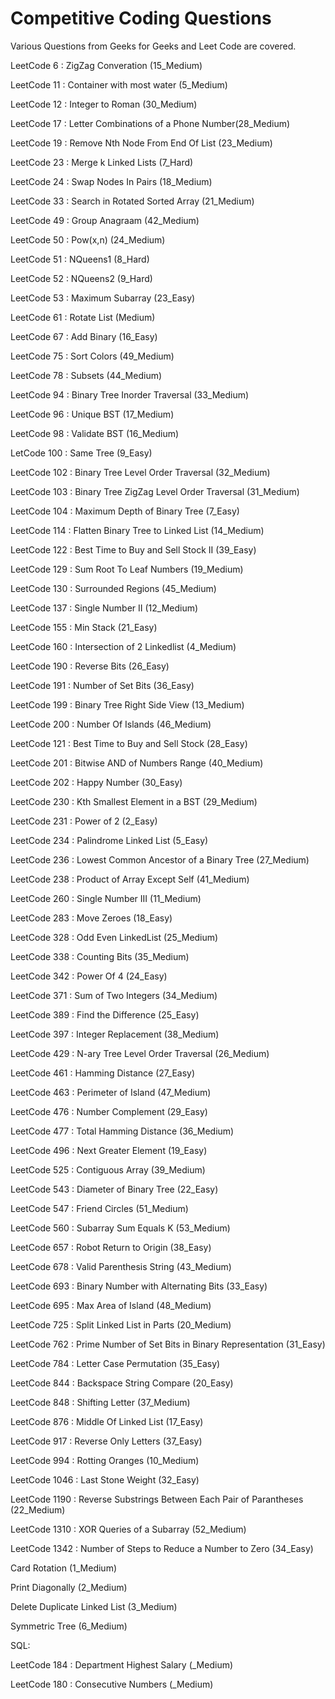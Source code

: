 # Competitive Coding Questions
Various Questions from Geeks for Geeks and Leet Code are covered.

LeetCode 6 : ZigZag Converation (15_Medium)

LeetCode 11 : Container with most water (5_Medium)

LeetCode 12 : Integer to Roman (30_Medium)

LeetCode 17 : Letter Combinations of a Phone Number(28_Medium)

LeetCode 19 : Remove Nth Node From End Of List (23_Medium)

LeetCode 23 : Merge k Linked Lists (7_Hard)

LeetCode 24 : Swap Nodes In Pairs (18_Medium)

LeetCode 33 : Search in Rotated Sorted Array (21_Medium)

LeetCode 49 : Group Anagraam (42_Medium)

LeetCode 50 : Pow(x,n) (24_Medium)

LeetCode 51 : NQueens1 (8_Hard)

LeetCode 52 : NQueens2 (9_Hard)

LeetCode 53 : Maximum Subarray (23_Easy)

LeetCode 61 : Rotate List (Medium)

LeetCode 67 : Add Binary (16_Easy)

LeetCode 75 : Sort Colors (49_Medium)

LeetCode 78 : Subsets (44_Medium)

LeetCode 94 : Binary Tree Inorder Traversal (33_Medium)

LeetCode 96 : Unique BST (17_Medium)

LeetCode 98 : Validate BST (16_Medium)

LetCode 100 : Same Tree (9_Easy)

LeetCode 102 : Binary Tree Level Order Traversal (32_Medium)

LeetCode 103 : Binary Tree ZigZag Level Order Traversal (31_Medium)

LeetCode 104 : Maximum Depth of Binary Tree (7_Easy)

LeetCode 114 : Flatten Binary Tree to Linked List (14_Medium)

LeetCode 122 : Best Time to Buy and Sell Stock II (39_Easy)

LeetCode 129 : Sum Root To Leaf Numbers (19_Medium)

LeetCode 130 : Surrounded Regions (45_Medium)

LeetCode 137 : Single Number II (12_Medium)

LeetCode 155 : Min Stack (21_Easy)

LeetCode 160 : Intersection of 2 Linkedlist (4_Medium)

LeetCode 190 : Reverse Bits (26_Easy)

LeetCode 191 : Number of Set Bits (36_Easy)

LeetCode 199 : Binary Tree Right Side View (13_Medium)

LeetCode 200 : Number Of Islands (46_Medium)

LeetCode 121 : Best Time to Buy and Sell Stock (28_Easy)

LeetCode 201 : Bitwise AND of Numbers Range (40_Medium)

LeetCode 202 : Happy Number (30_Easy)

LeetCode 230 : Kth Smallest Element in a BST (29_Medium)

LeetCode 231 : Power of 2 (2_Easy)

LeetCode 234 : Palindrome Linked List (5_Easy)

LeetCode 236 : Lowest Common Ancestor of a Binary Tree (27_Medium)

LeetCode 238 : Product of Array Except Self (41_Medium)

LeetCode 260 : Single Number III (11_Medium)

LeetCode 283 : Move Zeroes (18_Easy)

LeetCode 328 : Odd Even LinkedList (25_Medium)

LeetCode 338 : Counting Bits (35_Medium)

LeetCode 342 : Power Of 4 (24_Easy)

LeetCode 371 : Sum of Two Integers (34_Medium)

LeetCode 389 : Find the Difference (25_Easy)

LeetCode 397 : Integer Replacement (38_Medium)

LeetCode 429 : N-ary Tree Level Order Traversal (26_Medium)

LeetCode 461 : Hamming Distance (27_Easy)

LeetCode 463 : Perimeter of Island (47_Medium)

LeetCode 476 : Number Complement (29_Easy)

LeetCode 477 : Total Hamming Distance (36_Medium)

LeetCode 496 : Next Greater Element (19_Easy)

LeetCode 525 : Contiguous Array (39_Medium)

LeetCode 543 : Diameter of Binary Tree (22_Easy)

LeetCode 547 : Friend Circles (51_Medium)

LeetCode 560 : Subarray Sum Equals K (53_Medium)

LeetCode 657 : Robot Return to Origin (38_Easy)

LeetCode 678 : Valid Parenthesis String (43_Medium)

LeetCode 693 : Binary Number with Alternating Bits (33_Easy)

LeetCode 695 : Max Area of Island (48_Medium)

LeetCode 725 : Split Linked List in Parts (20_Medium)

LeetCode 762 : Prime Number of Set Bits in Binary Representation (31_Easy)

LeetCode 784 : Letter Case Permutation (35_Easy)

LeetCode 844 : Backspace String Compare (20_Easy)

LeetCode 848 : Shifting Letter (37_Medium)

LeetCode 876 : Middle Of Linked List (17_Easy)

LeetCode 917 : Reverse Only Letters (37_Easy)

LeetCode 994 : Rotting Oranges (10_Medium)

LeetCode 1046 : Last Stone Weight (32_Easy)

LeetCode 1190 : Reverse Substrings Between Each Pair of Parantheses (22_Medium)

LeetCode 1310 : XOR Queries of a Subarray (52_Medium)

LeetCode 1342 : Number of Steps to Reduce a Number to Zero (34_Easy)

Card Rotation (1_Medium)

Print Diagonally (2_Medium)

Delete Duplicate Linked List (3_Medium)

Symmetric Tree (6_Medium)

SQL:

LeetCode 184 : Department Highest Salary (_Medium)

LeetCode 180 : Consecutive Numbers (_Medium)
